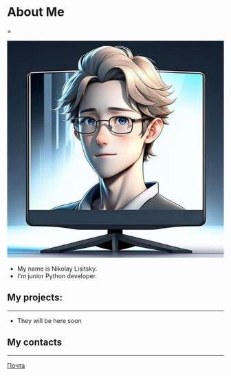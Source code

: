 # About Me
=

![](images/image.png)
- My name is Nikolay Lisitsky.
- I'm junior Python developer. 

## My projects:
------

- They will be here soon

## My contacts
------
[Почта](lisitscky.k@yandex.ru)